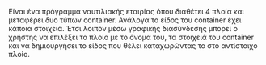 Είναι ένα πρόγραμμα ναυτιλιακής εταιρίας όπου διαθέτει 4 πλοία και μεταφέρει δυο τύπων  container. Ανάλογα το είδος του container έχει κάποια στοιχειά. Έτσι λοιπόν μέσω γραφικής διασύνδεσης μπορεί ο χρήστης να επιλέξει το πλοίο με το όνομα του, τα στοιχειά του container  και να δημιουργήσει το είδος που θέλει καταχωρώντας το στο αντίστοιχο πλοίο.
